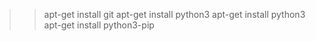 >> apt-get install git
>> apt-get install python3
>> apt-get install python3
>> apt-get install python3-pip
